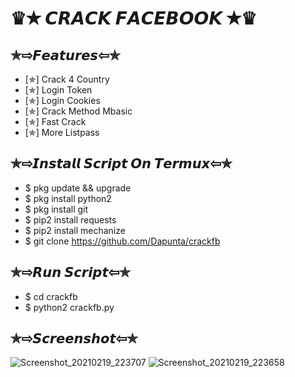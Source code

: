 # ♛✭ 𝘾𝙍𝘼𝘾𝙆 𝙁𝘼𝘾𝙀𝘽𝙊𝙊𝙆 ✭♛
## ✯⇨𝙁𝙚𝙖𝙩𝙪𝙧𝙚𝙨⇦✯
- [✯] Crack 4 Country
- [✯] Login Token
- [✯] Login Cookies
- [✯] Crack Method Mbasic
- [✯] Fast Crack
- [✯] More Listpass
## ✯⇨𝙄𝙣𝙨𝙩𝙖𝙡𝙡 𝙎𝙘𝙧𝙞𝙥𝙩 𝙊𝙣 𝙏𝙚𝙧𝙢𝙪𝙭⇦✯
- $ pkg update && upgrade
- $ pkg install python2
- $ pkg install git
- $ pip2 install requests
- $ pip2 install mechanize
- $ git clone https://github.com/Dapunta/crackfb
## ✯⇨𝙍𝙪𝙣 𝙎𝙘𝙧𝙞𝙥𝙩⇦✯
- $ cd crackfb
- $ python2 crackfb.py
## ✯⇨𝙎𝙘𝙧𝙚𝙚𝙣𝙨𝙝𝙤𝙩⇦✯
![Screenshot_20210219_223707](https://user-images.githubusercontent.com/76211798/108530193-eb06f880-7307-11eb-8666-89f3e56ddd93.jpg)
![Screenshot_20210219_223658](https://user-images.githubusercontent.com/76211798/108530213-ef331600-7307-11eb-8d01-cd8211d56405.jpg)
